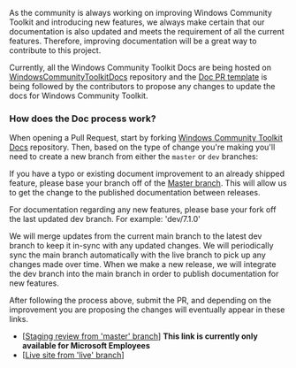 As the community is always working on improving Windows Community Toolkit and introducing new features, we always make certain that our documentation is also updated and meets the requirement of all the current features. Therefore, improving documentation will be a great way to contribute to this project.
 
Currently, all the Windows Community Toolkit Docs are being hosted on [WindowsCommunityToolkitDocs](https://github.com/MicrosoftDocs/WindowsCommunityToolkitDocs) repository and the [Doc PR template](https://github.com/MicrosoftDocs/WindowsCommunityToolkitDocs/blob/master/.github/PULL_REQUEST_TEMPLATE.md) is being followed by the contributors to propose any changes to update the docs for Windows Community Toolkit. 

### How does the Doc process work? 

When opening a Pull Request, start by forking [Windows Community Toolkit Docs](https://github.com/MicrosoftDocs/WindowsCommunityToolkitDocs) repository. Then, based on the type of change you're making you'll need to create a new branch from either the `master` or `dev` branches:

If you have a typo or existing document improvement to an already shipped feature, please base your branch off of the [Master branch](https://github.com/MicrosoftDocs/WindowsCommunityToolkitDocs/tree/master). This will allow us to get the change to the published documentation between releases.

For documentation regarding any new features, please base your fork off the last updated dev branch. For example: 'dev/7.1.0'

We will merge updates from the current main branch to the latest dev branch to keep it in-sync with any updated changes. We will periodically sync the main branch automatically with the live branch to pick up any changes made over time. When we make a new release, we will integrate the dev branch into the main branch in order to publish documentation for new features.

After following the process above, submit the PR, and depending on the improvement you are proposing the changes will eventually appear in these links.

- [[Staging review from 'master' branch](https://review.docs.microsoft.com/en-us/windows/communitytoolkit/?branch=master)] **This link is currently only available for Microsoft Employees**
- [[Live site from 'live' branch](https://docs.microsoft.com/en-us/windows/communitytoolkit/)]
